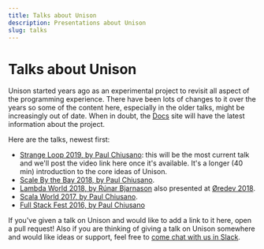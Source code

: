 ```yaml
---
title: Talks about Unison
description: Presentations about Unison
slug: talks
---
```


# Talks about Unison

Unison started years ago as an experimental project to revisit all aspect of the programming experience. There have been lots of changes to it over the years so some of the content here, especially in the older talks, might be increasingly out of date. When in doubt, the [Docs](/docs) site will have the latest information about the project.

Here are the talks, newest first:

* [Strange Loop 2019, by Paul Chiusano](https://www.thestrangeloop.com/2019/unison-a-new-distributed-programming-language.html): this will be the most current talk and we'll post the video link here once it's available. It's a longer (40 min) introduction to the core ideas of Unison.
* [Scale By the Bay 2018, by Paul Chiusano](https://www.youtube.com/watch?v=v7L-5AQQkbM).
* [Lambda World 2018, by Rúnar Bjarnason](https://www.youtube.com/watch?v=rp_Eild1aq8) also presented at [Øredev 2018](https://vimeo.com/311512465).
* [Scala World 2017, by Paul Chiusano](https://www.youtube.com/watch?v=knqlWboqf_U).
* [Full Stack Fest 2016, by Paul Chiusano](https://www.youtube.com/watch?v=f6yA3t0dO-k)

If you've given a talk on Unison and would like to add a link to it here, open a pull request! Also if you are thinking of giving a talk on Unison somewhere and would like ideas or support, feel free to [come chat with us in Slack](/community).
